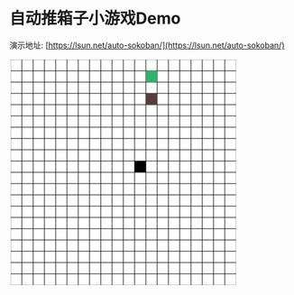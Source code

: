 # 自动推箱子小游戏Demo 

演示地址: [https://lsun.net/auto-sokoban/](https://lsun.net/auto-sokoban/)  

![运行效果图](./demo.png)
